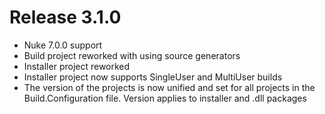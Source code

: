 # Release 3.1.0

- Nuke 7.0.0 support
- Build project reworked with using source generators
- Installer project reworked
- Installer project now supports SingleUser and MultiUser builds
- The version of the projects is now unified and set for all projects in the Build.Configuration file. Version applies to installer and .dll packages